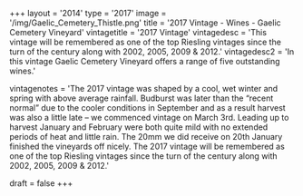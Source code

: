 +++
layout = '2014'
type = '2017'
image = '/img/Gaelic_Cemetery_Thistle.png'
title = '2017 Vintage - Wines - Gaelic Cemetery Vineyard'
vintagetitle = '2017 Vintage'
vintagedesc = 'This vintage will be remembered as one of the top Riesling vintages since the turn of the century along with 2002, 2005, 2009 & 2012.'
vintagedesc2 = 'In this vintage Gaelic Cemetery Vineyard offers a range of five outstanding wines.'


vintagenotes = 'The 2017 vintage was shaped by a cool, wet winter and spring with above average rainfall. Budburst was later than the “recent normal” due to the cooler conditions in September and as a result harvest was also a little late – we commenced vintage on March 3rd. Leading up to harvest January and February were both quite mild with no extended periods of heat and little rain. The 20mm we did receive on 20th January finished the vineyards off nicely. The 2017 vintage will be remembered as one of the top Riesling vintages since the turn of the century along with 2002, 2005, 2009 & 2012.'

draft = false
+++